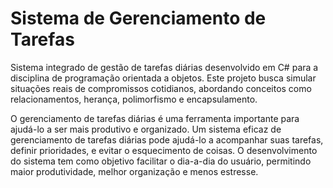 # Sistema de Gerenciamento de Tarefas
Sistema integrado de gestão de tarefas diárias desenvolvido em C# para a disciplina de programação orientada a objetos. Este projeto busca simular situações reais de compromissos cotidianos, abordando conceitos como relacionamentos, herança, polimorfismo e encapsulamento.

O gerenciamento de tarefas diárias é uma ferramenta importante para ajudá-lo a ser mais produtivo e organizado. Um sistema eficaz de gerenciamento de tarefas diárias pode ajudá-lo a acompanhar suas tarefas, definir prioridades, e evitar o esquecimento de coisas.
 O desenvolvimento do sistema tem como objetivo facilitar o dia-a-dia do usuário, permitindo maior produtividade, melhor organização e menos estresse.
